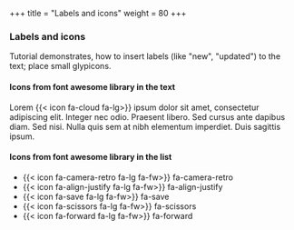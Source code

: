 +++
title = "Labels and icons"
weight = 80
+++

### Labels and icons

Tutorial demonstrates, how to insert labels (like "new", "updated") to the text; place small glypicons.

#### Icons from font awesome library in the text
Lorem {{< icon fa-cloud fa-lg>}} ipsum dolor sit amet, consectetur adipiscing elit. Integer nec odio. Praesent libero. Sed cursus ante dapibus diam. Sed nisi. Nulla quis sem at nibh elementum imperdiet. Duis sagittis ipsum. 


#### Icons from font awesome library in the list

- {{< icon fa-camera-retro fa-lg fa-fw>}} fa-camera-retro
- {{< icon fa-align-justify  fa-lg  fa-fw>}} fa-align-justify 
- {{< icon fa-save fa-lg  fa-fw>}} fa-save
- {{< icon fa-scissors fa-lg  fa-fw>}} fa-scissors
- {{< icon fa-forward fa-lg  fa-fw>}} fa-forward

